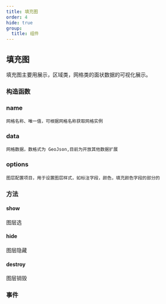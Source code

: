 ```yaml
---
title: 填充图
order: 4
hide: true
group:
  title: 组件
---
```


## 填充图

填充图主要用展示，区域类，网格类的面状数据的可视化展示。

### 构造函数

### name

    网格名称、唯一值，可根据网格名称获取网格实例

### data

    网格数据，数格式为 GeoJson,目前为开放其他数据扩展

### options

    图层配置项目，用于设置图层样式，如标注字段，颜色，填充颜色字段的部分的

### 方法

#### show

图层选

#### hide

图层隐藏

#### destroy

图层销毁

### 事件
